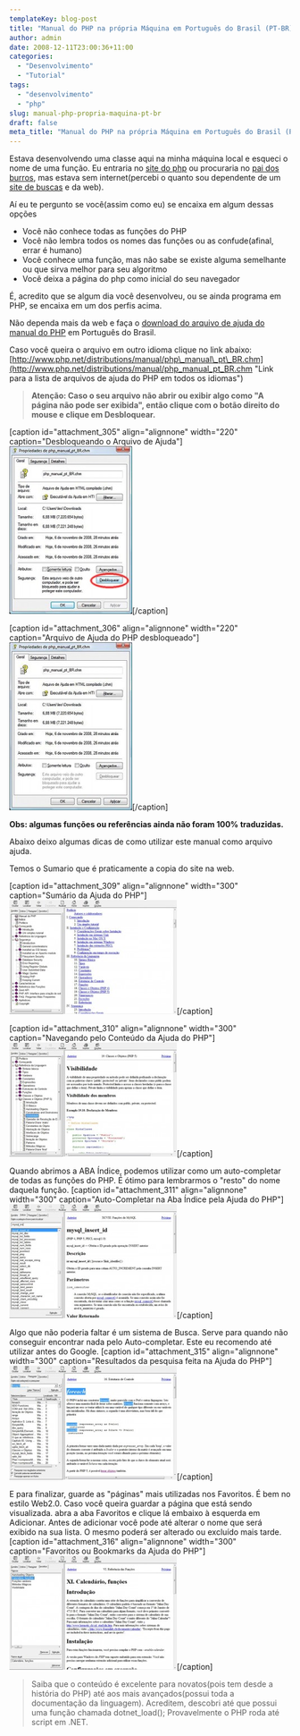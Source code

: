 ```yaml
---
templateKey: blog-post
title: "Manual do PHP na própria Máquina em Português do Brasil (PT-BR)"
author: admin
date: 2008-12-11T23:00:36+11:00
categories:
  - "Desenvolvimento"
  - "Tutorial"
tags:
  - "desenvolvimento"
  - "php"
slug: manual-php-propria-maquina-pt-br
draft: false
meta_title: "Manual do PHP na própria Máquina em Português do Brasil (PT-BR)"
---
```


Estava desenvolvendo uma classe aqui na minha máquina local e esqueci o nome de uma função. Eu entraria no [site do php](http://www.php.net/manual/pt_BR/index.php "Manual do PHP OnLine") ou procuraria no [pai dos burros](http://google.com.br "Buscador Google"), mas estava sem internet(percebi o quanto sou dependente de um [site de buscas](http://google.com.br "Buscador Google") e da web).

Aí eu te pergunto se você(assim como eu) se encaixa em algum dessas opções

*   Você não conhece todas as funções do PHP
*   Você não lembra todos os nomes das funções ou as confude(afinal, errar é humano)
*   Você conhece uma função, mas não sabe se existe alguma semelhante ou que sirva melhor para seu algoritmo
*   Você deixa a página do php como inicial do seu navegador

É, acredito que se algum dia você desenvolveu, ou se ainda programa em PHP, se encaixa em um dos perfis acima.

Não dependa mais da web e faça o [download do arquivo de ajuda do manual do PHP](http://www.php.net/distributions/manual/php_manual_pt_BR.chm "Link para o download do arquivo de ajuda do PHP em Português do Brasil (PT-BR)") em Português do Brasil.

Caso você queira o arquivo em outro idioma clique no link abaixo:
[http://www.php.net/distributions/manual/php\_manual\_pt\_BR.chm](http://www.php.net/distributions/manual/php_manual_pt_BR.chm "Link para a lista de arquivos de ajuda do PHP em todos os idiomas")

> **Atenção: Caso o seu arquivo não abrir ou exibir algo como "A página não pode ser exibida", então clique com o botão direito do mouse e clique em Desbloquear.**

\[caption id="attachment\_305" align="alignnone" width="220" caption="Desbloqueando o Arquivo de Ajuda"\][![Desbloqueando o Arquivo de Ajuda do PHP](./desbloquear-arquivo-ajuda-220x300.jpg "Desbloqueando o Arquivo de Ajuda do PHP")](http://leocaseiro.com.br/wp-content/uploads/2008/12/desbloquear-arquivo-ajuda1.jpg "Desbloqueando o Arquivo de Ajuda do PHP")\[/caption\]

\[caption id="attachment\_306" align="alignnone" width="220" caption="Arquivo de Ajuda do PHP desbloqueado"\][![Arquivo de Ajuda do PHP desbloqueado](./desbloquear-arquivo-ajuda-passo2-220x300.jpg "Arquivo de Ajuda do PHP desbloqueado")](http://leocaseiro.com.br/wp-content/uploads/2008/12/desbloquear-arquivo-ajuda-passo21.jpg "Arquivo de Ajuda do PHP desbloqueado")\[/caption\]

**Obs: algumas funções ou referências ainda não foram 100% traduzidas.**

Abaixo deixo algumas dicas de como utilizar este manual como arquivo ajuda.

Temos o Sumario que é praticamente a copia do site na web.

\[caption id="attachment\_309" align="alignnone" width="300" caption="Sumário da Ajuda do PHP"\][![Sumário da Ajuda do PHP](./ajuda-php-sumario-indice-300x204.jpg "Sumário da Ajuda do PHP")](http://leocaseiro.com.br/wp-content/uploads/2008/12/ajuda-php-sumario-indice1.jpg "Sumário da Ajuda do PHP")\[/caption\]

\[caption id="attachment\_310" align="alignnone" width="300" caption="Navegando pelo Conteúdo da Ajuda do PHP"\][![Navegando pelo Conteúdo do Sumário da Ajuda do PHP](./ajuda-php-sumario-navegando-conteudo-300x204.jpg "Navegando pelo Conteúdo do Sumário da Ajuda do PHP")](http://leocaseiro.com.br/wp-content/uploads/2008/12/ajuda-php-sumario-navegando-conteudo1.jpg "Navegando pelo Conteúdo do Sumário da Ajuda do PHP")\[/caption\]

Quando abrimos a ABA Índice, podemos utilizar como um auto-completar de todas as funções do PHP. É ótimo para lembrarmos o "resto" do nome daquela função.
\[caption id="attachment\_311" align="alignnone" width="300" caption="Auto-Completar na Aba Índice pela Ajuda do PHP"\][![Auto-Completar na Aba Índice pela Ajuda do PHP](./ajuda-php-indice-auto-completar-300x204.jpg "Auto-Completar na Aba Índice pela Ajuda do PHP")](http://leocaseiro.com.br/wp-content/uploads/2008/12/ajuda-php-indice-auto-completar1.jpg "Auto-Completar na Aba Índice pela Ajuda do PHP")\[/caption\]

Algo que não poderia faltar é um sistema de Busca. Serve para quando não conseguir encontrar nada pelo Auto-completar. Este eu recomendo até utilizar antes do Google.
\[caption id="attachment\_315" align="alignnone" width="300" caption="Resultados da pesquisa feita na Ajuda do PHP"\][![Resultados da pesquisa feita na Ajuda do PHP](./ajuda-php-resultados-pesquisa-300x204.jpg "Resultados da pesquisa feita na Ajuda do PHP")](http://leocaseiro.com.br/wp-content/uploads/2008/12/ajuda-php-resultados-pesquisa1.jpg "Resultados da pesquisa feita na Ajuda do PHP")\[/caption\]

E para finalizar, guarde as "páginas" mais utilizadas nos Favoritos. É bem no estilo Web2.0. Caso você queira guardar a página que está sendo visualizada. abra a aba Favoritos e clique lá embaixo à esquerda em Adicionar. Antes de adicionar você pode até alterar o nome que será exibido na sua lista. O mesmo poderá ser alterado ou excluído mais tarde.
\[caption id="attachment\_316" align="alignnone" width="300" caption="Favoritos ou Bookmarks da Ajuda do PHP"\][![Favoritos ou Bookmarks da Ajuda do PHP](./ajuda-php-favoritos-300x204.jpg "Favoritos ou Bookmarks da Ajuda do PHP")](http://leocaseiro.com.br/wp-content/uploads/2008/12/ajuda-php-favoritos1.jpg "Favoritos ou Bookmarks da Ajuda do PHP")\[/caption\]

> Saiba que o conteúdo é excelente para novatos(pois tem desde a história do PHP) até aos mais avançados(possui toda a documentação da linguagem).
> Acreditem, descobri até que possui uma função chamada dotnet\_load(); Provavelmente o PHP roda até script em .NET.
